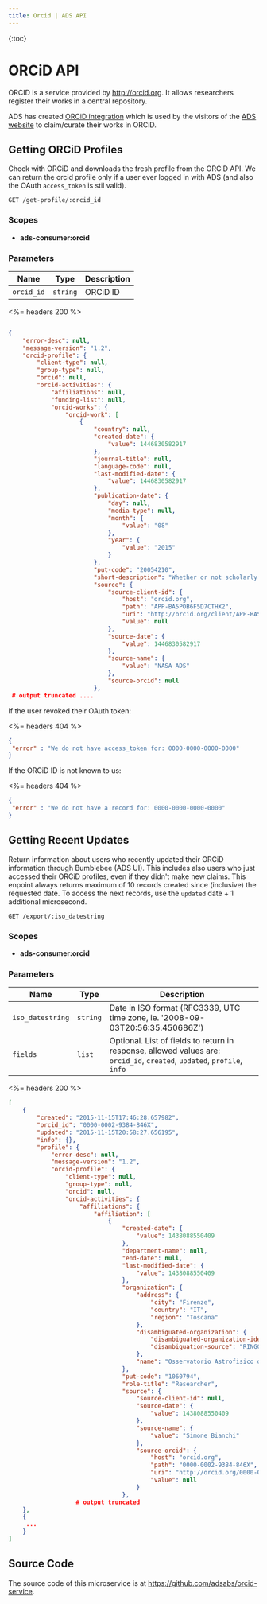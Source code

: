 ```yaml
---
title: Orcid | ADS API
---
```


{:toc}


# ORCiD API

ORCID is a service provided by http://orcid.org. It allows researchers register their 
works in a central repository.

ADS has created [ORCiD integration](https://github.com/adsabs/bumblebee/tree/master/src/js/modules/orcid) which
is used by the visitors of the [ADS website](https://ui.adsabs.harvard.edu) to claim/curate their works in ORCiD.

## Getting ORCiD Profiles

Check with ORCiD and downloads the fresh profile from the ORCiD API. We can return the orcid profile only if
a user ever logged in with ADS (and also the OAuth `access_token` is stil valid).

	GET /get-profile/:orcid_id

### Scopes

 * **ads-consumer:orcid**

### Parameters

Name | Type | Description
-----|------|--------------
`orcid_id`  | `string` | ORCiD ID


<%= headers 200 %>
```json

{
    "error-desc": null,
    "message-version": "1.2",
    "orcid-profile": {
        "client-type": null,
        "group-type": null,
        "orcid": null,
        "orcid-activities": {
            "affiliations": null,
            "funding-list": null,
            "orcid-works": {
                "orcid-work": [
                    {
                        "country": null,
                        "created-date": {
                            "value": 1446830582917
                        },
                        "journal-title": null,
                        "language-code": null,
                        "last-modified-date": {
                            "value": 1446830582917
                        },
                        "publication-date": {
                            "day": null,
                            "media-type": null,
                            "month": {
                                "value": "08"
                            },
                            "year": {
                                "value": "2015"
                            }
                        },
                        "put-code": "20054210",
                        "short-description": "Whether or not scholarly publications are going through an evolution or revolution, one comforting certainty remains: the NASA Astrophysics Data System (ADS) is here to help the working astronomer and librarian navigate through the increasingly complex communication environment we find ourselves in. Born as a bibliographic database, today's ADS is best described as a an \"aggregator\" of scholarly resources relevant to the needs of researchers in astronomy and physics. In addition to indexing content from a variety of publishers, data and software archives, the ADS enriches its records by text-mining and indexing the full-text articles, enriching its metadata through the extraction of citations and acknowledgments and the ingest of bibliographies and data links maintained by astronomy institutions and data archives. In addition, ADS generates and maintains citation and co-readership networks to support discovery and bibliometric analysis.In this talk I will summarize new and ongoing curation activities and technology developments of the ADS in the face of the ever-changing world of scholarly publishing and the trends in information-sharing behavior of astronomers. Recent curation efforts include the indexing of non-standard scholarly content (such as software packages, IVOA documents and standards, and NASA award proposals); the indexing of additional content (full-text of articles, acknowledgments, affiliations, ORCID ids); and enhanced support for bibliographic groups and data links. Recent technology developments include a new Application Programming Interface which provides access to a variety of ADS microservices, a new user interface featuring a variety of visualizations and bibliometric analysis, and integration with ORCID services to support paper claiming.",
                        "source": {
                            "source-client-id": {
                                "host": "orcid.org",
                                "path": "APP-BA5POB6F5D7CTHX2",
                                "uri": "http://orcid.org/client/APP-BA5POB6F5D7CTHX2",
                                "value": null
                            },
                            "source-date": {
                                "value": 1446830582917
                            },
                            "source-name": {
                                "value": "NASA ADS"
                            },
                            "source-orcid": null
                        },
 # output truncated ....


```

If the user revoked their OAuth token:

<%= headers 404 %>
```json
{
 "error" : "We do not have access_token for: 0000-0000-0000-0000"
}
```

If the ORCiD ID is not known to us:

<%= headers 404 %>
```json
{
 "error" : "We do not have a record for: 0000-0000-0000-0000"
}
```


## Getting Recent Updates

Return information about users who recently updated their ORCiD information through Bumblebee (ADS UI). This includes also users who just accessed their ORCiD profiles, even if they didn't make new claims. This enpoint always returns maximum of 10 records created since (inclusive) the requested date. To access the next records, use the `updated` date + 1 additional microsecond.


	GET /export/:iso_datestring

### Scopes

 * **ads-consumer:orcid**

### Parameters

Name | Type | Description
-----|------|--------------
`iso_datestring`  | `string` | Date in ISO format (RFC3339, UTC time zone, ie. '2008-09-03T20:56:35.450686Z')
`fields`|`list`| Optional. List of fields to return in response, allowed values are: `orcid_id`, `created`, `updated`, `profile`, `info`

<%= headers 200 %>
```json
[
    {
        "created": "2015-11-15T17:46:28.657982",
        "orcid_id": "0000-0002-9384-846X",
        "updated": "2015-11-15T20:58:27.656195",
        "info": {},
        "profile": {
            "error-desc": null,
            "message-version": "1.2",
            "orcid-profile": {
                "client-type": null,
                "group-type": null,
                "orcid": null,
                "orcid-activities": {
                    "affiliations": {
                        "affiliation": [
                            {
                                "created-date": {
                                    "value": 1438088550409
                                },
                                "department-name": null,
                                "end-date": null,
                                "last-modified-date": {
                                    "value": 1438088550409
                                },
                                "organization": {
                                    "address": {
                                        "city": "Firenze",
                                        "country": "IT",
                                        "region": "Toscana"
                                    },
                                    "disambiguated-organization": {
                                        "disambiguated-organization-identifier": "56860",
                                        "disambiguation-source": "RINGGOLD"
                                    },
                                    "name": "Osservatorio Astrofisico di Arcetri"
                                },
                                "put-code": "1060794",
                                "role-title": "Researcher",
                                "source": {
                                    "source-client-id": null,
                                    "source-date": {
                                        "value": 1438088550409
                                    },
                                    "source-name": {
                                        "value": "Simone Bianchi"
                                    },
                                    "source-orcid": {
                                        "host": "orcid.org",
                                        "path": "0000-0002-9384-846X",
                                        "uri": "http://orcid.org/0000-0002-9384-846X",
                                        "value": null
                                    }
                                },
                   # output truncated
    },
    {
     ...
    }
]
```


## Source Code

The source code of this microservice is at https://github.com/adsabs/orcid-service.
